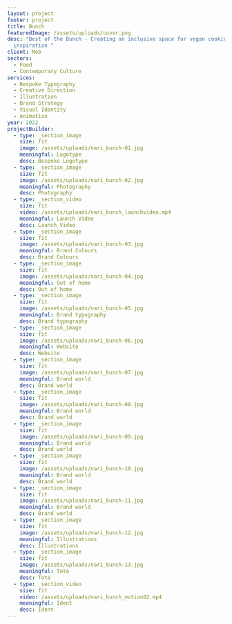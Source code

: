 ```yaml
---
layout: project
footer: project
title: Bunch
featuredImage: /assets/uploads/cover.png
desc: "Best of the Bunch - Creating an inclusive space for vegan cooking
  inspiration "
client: Mob
sectors:
  - Food
  - Contemporary Culture
services:
  - Bespoke Typography
  - Creative Direction
  - Illustration
  - Brand Strategy
  - Visual Identity
  - Animation
year: 2022
projectBuilder:
  - type: _section_image
    size: fit
    image: /assets/uploads/nari_bunch-01.jpg
    meaningful: Logotype
    desc: Bespoke Logotype
  - type: _section_image
    size: fit
    image: /assets/uploads/nari_bunch-02.jpg
    meaningful: Photography
    desc: Photography
  - type: _section_video
    size: fit
    video: /assets/uploads/nari_bunch_launchvideo.mp4
    meaningful: Launch Video
    desc: Launch Video
  - type: _section_image
    size: fit
    image: /assets/uploads/nari_bunch-03.jpg
    meaningful: Brand Colours
    desc: Brand Colours
  - type: _section_image
    size: fit
    image: /assets/uploads/nari_bunch-04.jpg
    meaningful: Out of home
    desc: Out of home
  - type: _section_image
    size: fit
    image: /assets/uploads/nari_bunch-05.jpg
    meaningful: Brand typography
    desc: Brand typography
  - type: _section_image
    size: fit
    image: /assets/uploads/nari_bunch-06.jpg
    meaningful: Website
    desc: Website
  - type: _section_image
    size: fit
    image: /assets/uploads/nari_bunch-07.jpg
    meaningful: Brand world
    desc: Brand world
  - type: _section_image
    size: fit
    image: /assets/uploads/nari_bunch-08.jpg
    meaningful: Brand world
    desc: Brand world
  - type: _section_image
    size: fit
    image: /assets/uploads/nari_bunch-09.jpg
    meaningful: Brand world
    desc: Brand world
  - type: _section_image
    size: fit
    image: /assets/uploads/nari_bunch-10.jpg
    meaningful: Brand world
    desc: Brand world
  - type: _section_image
    size: fit
    image: /assets/uploads/nari_bunch-11.jpg
    meaningful: Brand world
    desc: Brand world
  - type: _section_image
    size: fit
    image: /assets/uploads/nari_bunch-12.jpg
    meaningful: Illustrations
    desc: Illustrations
  - type: _section_image
    size: fit
    image: /assets/uploads/nari_bunch-13.jpg
    meaningful: Tote
    desc: Tote
  - type: _section_video
    size: fit
    video: /assets/uploads/nari_bunch_motion02.mp4
    meaningful: Ident
    desc: Ident
---
```

